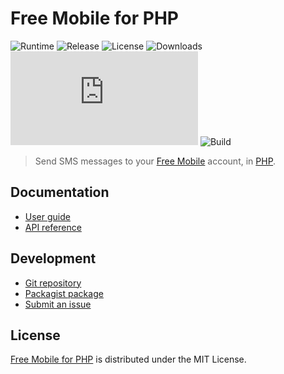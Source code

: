 # Free Mobile for PHP
![Runtime](https://badgen.net/packagist/php/cedx/free-mobile) ![Release](https://badgen.net/packagist/v/cedx/free-mobile) ![License](https://badgen.net/packagist/license/cedx/free-mobile) ![Downloads](https://badgen.net/packagist/dt/cedx/free-mobile) ![Coverage](https://badgen.net/coveralls/c/github/cedx/free-mobile.php) ![Build](https://badgen.net/github/checks/cedx/free-mobile.php/main)

> Send SMS messages to your [Free Mobile](https://mobile.free.fr) account, in [PHP](https://www.php.net).

## Documentation
- [User guide](https://docs.belin.io/free-mobile.php)
- [API reference](https://api.belin.io/free-mobile.php)

## Development
- [Git repository](https://git.belin.io/cedx/free-mobile.php)
- [Packagist package](https://packagist.org/packages/cedx/free-mobile)
- [Submit an issue](https://git.belin.io/cedx/free-mobile.php/issues)

## License
[Free Mobile for PHP](https://docs.belin.io/free-mobile.php) is distributed under the MIT License.
